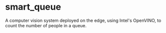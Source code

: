 # smart_queue
A computer vision system deployed on the edge, using Intel's OpenVINO, to count the number of people in a queue.
